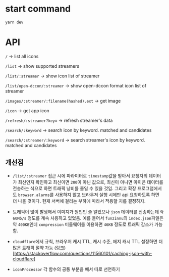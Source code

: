 # start command
`yarn dev`

# API
`/` -> list all icons

`/list` -> show supported streamers

`/list/:streamer` -> show icon list of streamer

`/list/open-dccon/:streamer` -> show open-dccon format icon list of streamer

`/images/:streamer/:filename(hashed).ext` -> get image

`/icon` -> get app icon

`/refresh/:streamer?key=` -> refresh streamer's data

`/search/:keyword` -> search icon by keyword. matched and candidates

`/search/:streamer/:keyword` -> search streamer's icon by keyword. matched and candidates



## 개선점

- `/list/:streamer` 접근 시에 파라미터로 `timestamp`값을 받아서 요청자의 데이터가 최신인지 확인하고 최신이면 `200`이 아닌 값으로, 최신이 아니면 아이콘 데이터를 전송하는 식으로 하면 트래픽 낭비를 줄일 수 있을 것임. 그리고 확장 프로그램에서도 `browser.alarms`를 사용하지 않고 브라우저 실행 시에만 api 요청하도록 하면 더 나을 것이다. 현재 서버에 걸리는 부하에 따라서 적용할 지를 결정하자.

- 트래픽이 많이 발생해서 이미지가 원인인 줄 알았으나 `json` 데이터를 전송하는데 `약 60Mb/s` 정도를 계속 사용하고 있었음. 예를 들어서 `funzinnu`의 `index.json`파일은 약 `400KB`인데 `compression` 미들웨어를 이용하면 `46KB` 정도로 트래픽 감소가 가능함. 

- `cloudflare`에서 규칙, 브라우저 캐시 TTL, 캐시 수준, 에지 캐시 TTL 설정하면 더 많은 트래픽 절약 가능 (링크)[https://stackoverflow.com/questions/11560101/caching-json-with-cloudflare]

- `iconProcessor` 각 함수의 공통 부분을 빼서 따로 선언하기
